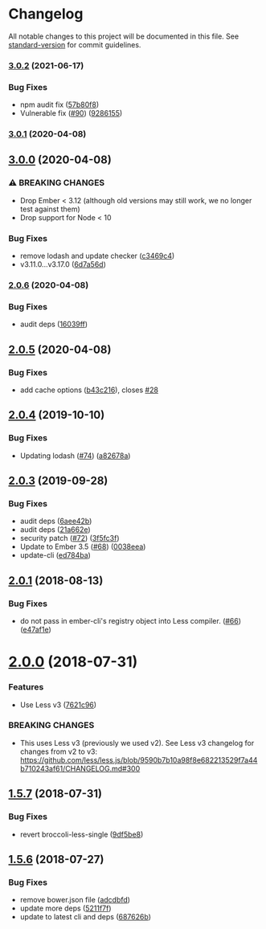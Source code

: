 # Changelog

All notable changes to this project will be documented in this file. See [standard-version](https://github.com/conventional-changelog/standard-version) for commit guidelines.

### [3.0.2](https://github.com/gdub22/ember-cli-less/compare/v3.0.1...v3.0.2) (2021-06-17)


### Bug Fixes

* npm audit fix ([57b80f8](https://github.com/gdub22/ember-cli-less/commit/57b80f8fa325452118528eec826e74bfd62f852b))
* Vulnerable fix ([#90](https://github.com/gdub22/ember-cli-less/issues/90)) ([9286155](https://github.com/gdub22/ember-cli-less/commit/9286155fe36f6f7a8859f1829af5886c0d9df994))

### [3.0.1](https://github.com/gdub22/ember-cli-less/compare/v3.0.0...v3.0.1) (2020-04-08)

## [3.0.0](https://github.com/gdub22/ember-cli-less/compare/v2.0.6...v3.0.0) (2020-04-08)


### ⚠ BREAKING CHANGES

* Drop Ember < 3.12 (although old versions may still work, we no longer test against them)
* Drop support for Node < 10

### Bug Fixes

* remove lodash and update checker ([c3469c4](https://github.com/gdub22/ember-cli-less/commit/c3469c482fd2887e81b907d6d54392fb74457d62))
* v3.11.0...v3.17.0 ([6d7a56d](https://github.com/gdub22/ember-cli-less/commit/6d7a56db12065a6236883dbbd3494a58b4076a6e))

### [2.0.6](https://github.com/gdub22/ember-cli-less/compare/v2.0.5...v2.0.6) (2020-04-08)


### Bug Fixes

* audit deps ([16039ff](https://github.com/gdub22/ember-cli-less/commit/16039ffd227e60f5104aa6ae5a7eb917953c6c64))

<a name="2.0.5"></a>
## [2.0.5](https://github.com/gdub22/ember-cli-less/compare/v2.0.4...v2.0.5) (2020-04-08)


### Bug Fixes

* add cache options ([b43c216](https://github.com/gdub22/ember-cli-less/commit/b43c216)), closes [#28](https://github.com/gdub22/ember-cli-less/issues/28)



<a name="2.0.4"></a>
## [2.0.4](https://github.com/gdub22/ember-cli-less/compare/v2.0.3...v2.0.4) (2019-10-10)


### Bug Fixes

* Updating lodash ([#74](https://github.com/gdub22/ember-cli-less/issues/74)) ([a82678a](https://github.com/gdub22/ember-cli-less/commit/a82678a))



<a name="2.0.3"></a>
## [2.0.3](https://github.com/gdub22/ember-cli-less/compare/v2.0.1...v2.0.3) (2019-09-28)


### Bug Fixes

* audit deps ([6aee42b](https://github.com/gdub22/ember-cli-less/commit/6aee42b))
* audit deps ([21a662e](https://github.com/gdub22/ember-cli-less/commit/21a662e))
* security patch ([#72](https://github.com/gdub22/ember-cli-less/issues/72)) ([3f5fc3f](https://github.com/gdub22/ember-cli-less/commit/3f5fc3f))
* Update to Ember 3.5 ([#68](https://github.com/gdub22/ember-cli-less/issues/68)) ([0038eea](https://github.com/gdub22/ember-cli-less/commit/0038eea))
* update-cli ([ed784ba](https://github.com/gdub22/ember-cli-less/commit/ed784ba))



<a name="2.0.1"></a>
## [2.0.1](https://github.com/gdub22/ember-cli-less/compare/v2.0.0...v2.0.1) (2018-08-13)


### Bug Fixes

* do not pass in ember-cli's registry object into Less compiler. ([#66](https://github.com/gdub22/ember-cli-less/issues/66)) ([e47af1e](https://github.com/gdub22/ember-cli-less/commit/e47af1e))



<a name="2.0.0"></a>
# [2.0.0](https://github.com/gdub22/ember-cli-less/compare/v1.5.7...v2.0.0) (2018-07-31)


### Features

* Use Less v3 ([7621c96](https://github.com/gdub22/ember-cli-less/commit/7621c96))


### BREAKING CHANGES

* This uses Less v3 (previously we used v2). See Less v3 changelog for changes from v2 to v3: https://github.com/less/less.js/blob/9590b7b10a98f8e682213529f7a44b710243af61/CHANGELOG.md#300



<a name="1.5.7"></a>
## [1.5.7](https://github.com/gdub22/ember-cli-less/compare/v1.5.6...v1.5.7) (2018-07-31)


### Bug Fixes

* revert broccoli-less-single ([9df5be8](https://github.com/gdub22/ember-cli-less/commit/9df5be8))



<a name="1.5.6"></a>
## [1.5.6](https://github.com/gdub22/ember-cli-less/compare/v1.5.3...v1.5.6) (2018-07-27)


### Bug Fixes

* remove bower.json file ([adcdbfd](https://github.com/gdub22/ember-cli-less/commit/adcdbfd))
* update more deps ([5211f7f](https://github.com/gdub22/ember-cli-less/commit/5211f7f))
* update to latest cli and deps ([687626b](https://github.com/gdub22/ember-cli-less/commit/687626b))
